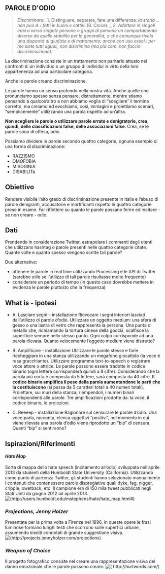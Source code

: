 ## PAROLE D'ODIO

>_Discriminare:_
>_1. Distinguere, separare, fare una differenza: _la storia ... non può d. i fatti in buoni e cattivi_ (B. Croce). _
>_2. Adottare in singoli casi o verso singole persone o gruppi di persone un comportamento diverso da quello stabilito per la generalità, o che comunque rivela una disparità di giudizio e di trattamento; anche con uso assol.: _per me siete tutti uguali, non discrimino_ (ma più com. _non faccio discriminazione_)._


La discriminazione consiste in un trattamento non paritario attuato nei confronti di un individuo o un gruppo di individui in virtù della loro appartenenza ad una particolare categoria.

Anche le parole creano discriminazione.

Le parole hanno un senso profondo nella nostra vita. Anche quelle che pronunciamo spesso senza pensare, distrattamente, mentre stiamo pensando a qualcos’altro e non abbiamo voglia di “scegliere” il termine corretto, ma creiamo ed evochiamo, così, immagini e proiettiamo scenari, “semplicemente” utilizzando una parola rispetto ad un’altra.

**Non scegliere le parole o utilizzare parole errate e denigratorie, crea, quindi, delle classificazioni false, delle associazioni false**. Crea, se le parole sono di offesa, odio.

Possiamo dividere le parole secondo quattro categorie, ognuna esempio di una forma di discriminazione:

-	RAZZISMO 
-	OMOFOBIA 
-	MISOGINIA 
-	DISABILITà 


## Obiettivo

Rendere visibile l’alto grado di discriminazione presente in Italia e l’abuso di parole denigranti, accusatorie e mortificanti rispetto le quattro categorie prese in esame. Far riflettere su quanto le parole possano ferire ed incitare - se non creare - odio.


## Dati

Prendendo in considerazione Twitter, estrapolare i commenti degli utenti che utilizzano hashtag o parole presenti nelle quattro categorie citate.
Quante volte e quanto spesso vengono scritte tali parole?

Due alternative:
-	ottenere le parole in real time utilizzando Processing e le API di Twitter (sarebbe utile se l’utilizzo di tali parole risultasse molto frequente)
-	considerare un periodo di tempo (in questo caso dovrebbe mettere in evidenza le parole piuttosto che la frequenza)


## What is - ipotesi

-	A. Lasciare segni – installazione
Rievocare i segni interiori lasciati dall’utilizzo di parole d’odio. Utilizzare un oggetto medium: una sfera di gesso o una lastra di vetro che rappresenta la persona. Una punta di metallo che, richiamando la tortura cinese della goccia, scalfisce la superficie sempre nello stesso punto. Ogni colpo corrisponde ad una parola rilevata. Quanto velocemente l’oggetto medium viene distrutto?

-	B. Amplificare - installazione
Utilizzare le parole stesse e farle riecheggiare in una stanza utilizzando un megafono giocattolo (la voce è resa gracchiante). Utilizzare programma text-to-speech o registrare voce attore o attrice.
Le parole possono essere tradotte in codice binario (ogni lettera corrisponderà quindi a 8 cifre). Considerando che la parola più corta è composta da 5 lettere, sarà composta da 40 cifre. **Il codice binario amplifica il peso della parola aumentandone le parti che la costituiscono** (si passa da 5 caratteri totali a 40 numeri totali). Proiettare, sui muri della stanza, riempendoli, i numeri binari corrispondenti alle parole.
Tre amplificazioni prodotte da: la voce, il codice binario, le proiezioni.


-	C. Beeeep - installazione
Ragionare sul censurare le parole d’odio. Una voce parla, racconta, elenca aggettivi “positivi”, nel momento in cui viene rilevata una parola d’odio viene riprodotto un “bip” di censura. Quanti “bip” si sentiranno?




## Ispirazioni/Riferimenti

#### _Hate Map_
Sorta di mappa dello hate speech (incitamento all’odio) sviluppata nell’aprile 2013 da studenti della Humboldt State University (California). Utilizzando come punto di partenza Twitter, gli studenti hanno selezionato manualmente i contenuti che contenessero parole dispregiative quali dyke, fag, nigger, cripple, owetback, etc. Il campione era di 150 mila tweet pubblicati negli Stati Uniti da giugno 2012 ad aprile 2013.
![(http://users.humboldt.edu/mstephens/hate/hate_map.html#)](http://i.imgur.com/WrnHpY7.png?1)

### _Projections, Jenny Holzer_
Presentate per la prima volta a Firenze nel 1996, in queste opere le frasi luminose formano lunghi testi che scorrono sulle superfici urbane, assumendo inediti connotati di grande suggestione visiva.
![(http://projects.jennyholzer.com/projections)](http://i.imgur.com/g9FoOD1.jpg?1)

### _Weapon of Choice_
Il progetto fotografico consiste nel creare una rappresentazione visiva del danno emozionale che le parole possono creare.
![( http://hurtwords.com/)]( http://i.imgur.com/1TxRUGr.jpg)
